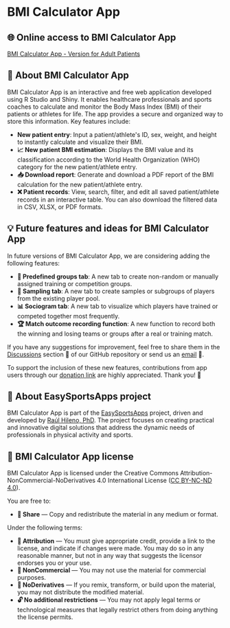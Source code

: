 # BMI Calculator App

## 🌐 Online access to BMI Calculator App

[BMI Calculator App - Version for Adult Patients](https://easysportsapps.shinyapps.io/bmicalculatorapp/)

## 📝 About BMI Calculator App

BMI Calculator App is an interactive and free web application developed using R Studio and Shiny. It enables healthcare professionals and sports coaches to calculate and monitor the Body Mass Index (BMI) of their patients or athletes for life. The app provides a secure and organized way to store this information. Key features include:

- **<i class='fa fa-user-plus'></i> New patient entry**: Input a patient/athlete's ID, sex, weight, and height to instantly calculate and visualize their BMI.
- **📈 New patient BMI estimation**: Displays the BMI value and its classification according to the World Health Organization (WHO) category for the new patient/athlete entry.
- **📥 Download report**: Generate and download a PDF report of the BMI calculation for the new patient/athlete entry.
- **❌ Patient records**: View, search, filter, and edit all saved patient/athlete records in an interactive table. You can also download the filtered data in CSV, XLSX, or PDF formats.

## 💡 Future features and ideas for BMI Calculator App

In future versions of BMI Calculator App, we are considering adding the following features:

- **📑 Predefined groups tab**: A new tab to create non-random or manually assigned training or competition groups.
- **🔢 Sampling tab**: A new tab to create samples or subgroups of players from the existing player pool.
- **📊 Sociogram tab**: A new tab to visualize which players have trained or competed together most frequently.
- **🏆 Match outcome recording function**: A new function to record both the winning and losing teams or groups after a real or training match.

If you have any suggestions for improvement, feel free to share them in the [Discussions](https://github.com/EasySportsApps/BMICalculatorApp/discussions) section 💬 of our GitHub repository or send us an [email](mailto:easysportsappsproject@gmail.com) 📧.  

To support the inclusion of these new features, contributions from app users through our [donation link](https://www.paypal.com/donate/?hosted_button_id=BA84P5Y2MC7MN) are highly appreciated. Thank you! 🙏

## 📝 About EasySportsApps project

BMI Calculator App is part of the [EasySportsApps](https://github.com/EasySportsApps) project, driven and developed by [Raúl Hileno, PhD](https://raulhilenophd-nextlevelstatsandapps4u.netlify.app/). The project focuses on creating practical and innovative digital solutions that address the dynamic needs of professionals in physical activity and sports.

## 📜 BMI Calculator App license

BMI Calculator App is licensed under the Creative Commons Attribution-NonCommercial-NoDerivatives 4.0 International License ([CC BY-NC-ND 4.0](https://creativecommons.org/licenses/by-nc-nd/4.0/)).

You are free to:
- **🔗 Share** — Copy and redistribute the material in any medium or format.

Under the following terms:
- **📛 Attribution** — You must give appropriate credit, provide a link to the license, and indicate if changes were made. You may do so in any reasonable manner, but not in any way that suggests the licensor endorses you or your use.
- **🚫 NonCommercial** — You may not use the material for commercial purposes.
- **🚷 NoDerivatives** — If you remix, transform, or build upon the material, you may not distribute the modified material.
- **🔓 No additional restrictions** — You may not apply legal terms or technological measures that legally restrict others from doing anything the license permits.
